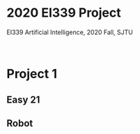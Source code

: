 # 2020 EI339 Project
EI339 Artificial Intelligence, 2020 Fall, SJTU


<br>

# Project 1
## Easy 21

## Robot
